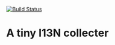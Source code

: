 [![Build Status](https://travis-ci.org/react-atomic/i13n.svg?branch=master)](https://travis-ci.org/react-atomic/i13n) 

A tiny I13N collecter
======
